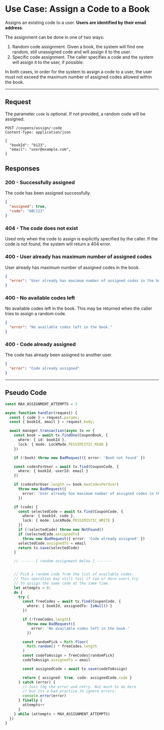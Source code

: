 # Use Case: Assign a Code to a Book

Assigns an existing code to a user. **Users are identified by their email address**.

The assignment can be done in one of two ways:

1. Random code assignment. Given a book, the system will find one random, still unassigned code and will assign it to the user.
2. Specific code assignment. The caller specifies a code and the system will assign it to the user, if possible.

In both cases, in order for the system to assign a code to a user, the user must not exceed the maximum number of assigned codes allowed within the book.

---

## Request

The parameter `code` is optional. If not provided, a random code will be assigned.

```http
POST /coupons/assign/:code
Content-Type: application/json

{
  "bookId": "b123",
  "email": "user@example.com",
}
```

## Responses

### **200 - Successfully assigned**

The code has been assigned successfully.

```json
{
  "assigned": true,
  "code": "ABC123"
}
```

### **404 - The code does not exist**

Used only when the code to assign is explicitly specified by the caller. If
the code is not found, the system will return a 404 error.

### **400 - User already has maximum number of assigned codes**

User already has maximum number of assigned codes in the book.

```json
{
  "error": "User already has maximum number of assigned codes in the book."
}
```

### **400 - No available codes left**

No available codes left in the book. This may be returned when the caller
tries to assign a random code.

```json
{
  "error": "No available codes left in the book."
}
```

### **400 - Code already assigned**

The code has already been assigned to another user.

```json
{
  "error": "Code already assigned"
}
```

---

## Pseudo Code

```typescript
const MAX_ASSIGNMENT_ATTEMPTS = 3

async function handler(request) {
  const { code } = request.params;
  const { bookId, email } = request.body;

  await manager.transaction(async tx => {
    const book = await tx.findOne(CouponBook, {
      where: { id: bookId },
      lock: { mode: LockMode.PESSIMISTIC_READ }
    })

    if (!book) throw new BadRequest({ error: 'Book not found' })

    const codesForUser = await tx.find(CouponCode, {
      where: { bookId, userId: email }
    })

    if (codesForUser.length >= book.maxCodesPerUser)
      throw new BadRequest({
        error: 'User already has maximum number of assigned codes in the book.'
      })

    if (code) {
      const selectedCode = await tx.find(CouponCode, {
        where: { bookId, code },
        lock: { mode: LockMode.PESSIMISTIC_WRITE }
      })
      if (!selectedCode) throw new NotFound()
      if (selectedCode.assignedTo)
        throw new BadRequest({ error: 'Code already assigned' })
      selectedCode.assignedTo = email
      return tx.save(selectedCode)
    }

    // ------ [ random assignment below ] -------


    // Pick a random code from the list of available codes.
    // This operation may still fail if two or more users try
    // to assign the same code at the same time.
    let attempts = 0;
    do {
      try {
        const freeCodes = await tx.find(CouponCode, {
          where: { bookId, assignedTo: IsNull() }
        })

        if (!freeCodes.length)
          throw new BadRequest({
            error: 'No available codes left in the book.'
          })

        const randomPick = Math.floor(
          Math.random() * freeCodes.length
        )
        const codeToAssign = freeCodes[randomPick]
        codeToAssign.assignedTo = email

        const assignedCode = await tx.save(codeToAssign)

        return { assigned: true, code: assignedCode.code }
      } catch (error) {
        // Just log the error and retry. Not much to do here
        // but its a bad practice to ignore errors.
        console.error(error)
      } finally {
        attempts++
      }
    } while (attempts < MAX_ASSIGNMENT_ATTEMPTS)
  })
}
```
